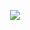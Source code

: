 <p align="center">
    <img
        src="https://capsule-render.vercel.app/api?type=waving&color=timeGradient&height=300&&section=header&text=Weclome!&fontSize=90&fontAlign=50&fontAlignY=30&desc={I'm Salianbooth}&descAlign=50&descSize=30&descAlignY=60&animation=twinkling" />
</p>
